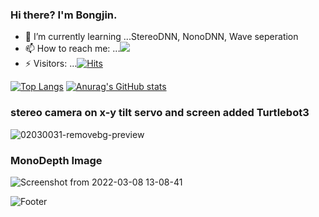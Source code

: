 ### Hi there? I'm Bongjin.
 
- 🌱 I’m currently learning ...StereoDNN, NonoDNN, Wave seperation
- 📫 How to reach me: ...<img src="https://img.shields.io/badge/bjkim3333@gmail-FFCA28?style=flat-square&logo=firebase&logoColor=white"/>
- ⚡ Visitors: ...[![Hits](https://hits.seeyoufarm.com/api/count/incr/badge.svg?url=https%3A%2F%2Fgithub.com%2Frkjin%2F&count_bg=%23071BF4&title_bg=%23555555&icon=github.svg&icon_color=%23DEDEE6&title=hits&edge_flat=false)](https://hits.seeyoufarm.com)

[![Top Langs](https://github-readme-stats.vercel.app/api/top-langs/?username=rkjin)](https://github.com/rkjin/github-readme-stats) 
[![Anurag's GitHub stats](https://github-readme-stats.vercel.app/api?username=rkjin)](https://github.com/rkjin/github-readme-stats)

 

<!-- ### StereoDepth Image -->
<!-- ![left](https://user-images.githubusercontent.com/87571989/198913120-f8c0c862-ee06-4131-9d55-f423c065667c.jpg) -->
<!-- ![img_screenshot_02 04 2022](https://user-images.githubusercontent.com/87571989/198913128-6ab38e37-3935-40fe-af2c-053f329e4b12.png) -->
### stereo camera on x-y tilt servo and screen added Turtlebot3 
![02030031-removebg-preview](https://user-images.githubusercontent.com/87571989/217238390-7fc70b04-48aa-481a-a25e-32ef007d76fb.png)
### MonoDepth Image
![Screenshot from 2022-03-08 13-08-41](https://user-images.githubusercontent.com/87571989/198912794-f8a403f6-942d-4bc1-bc13-49f874a2e420.png)

<!--
**rkjin/rkjin** is a ✨ _special_ ✨ repository because its `README.md` (this file) appears on your GitHub profile.
- 🔭 I’m currently working on ... 
- 🌱 I’m currently learning ... 
- 👯  😄 🤔  💬  
- 📫 How to reach me: ... 
- ⚡ Visitors: ..
-->
![Footer](https://capsule-render.vercel.app/api?type=waving&color=auto&height=200&section=footer)
